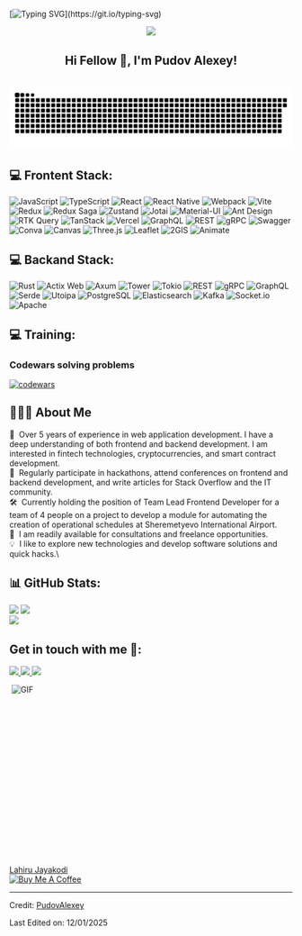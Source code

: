 [![Typing SVG](https://readme-typing-svg.herokuapp.com?multiline=true&width=500&lines=Guys+Let's+Enjoy+Coding.)](https://git.io/typing-svg)



<p align="center">
  <img width="1200" src="assets/241765440-80728820-e06b-4f96-9c9e-9df46f0cc0a5.gif" />
</p>  

<h2 align="center">Hi Fellow 👋, I'm Pudov Alexey!</h2>

<div align="center">
  <br>
  <img alt="snake eating my contributions" src="https://raw.githubusercontent.com/codediaz/codediaz/output/github-contribution-grid-snake.svg" />
  <br/>
</div>


## 💻 Frontent Stack:

![JavaScript](https://img.shields.io/badge/JavaScript-3776AB?style=flat-square&logo=JavaScript&logoColor=white)
![TypeScript](https://img.shields.io/badge/TypeScript-007ACC?style=flat-square&logo=TypeScript&logoColor=white)
![React](https://img.shields.io/badge/React-61DAFB?style=flat-square&logo=React&logoColor=black)
![React Native](https://img.shields.io/badge/React%20Native-61DAFB?style=flat-square&logo=React&logoColor=black)
![Webpack](https://img.shields.io/badge/Webpack-8DD6F9?style=flat-square&logo=Webpack&logoColor=black)
![Vite](https://img.shields.io/badge/Vite-646CFF?style=flat-square&logo=Vite&logoColor=white)
![Redux](https://img.shields.io/badge/Redux-764ABC?style=flat-square&logo=Redux&logoColor=white)
![Redux Saga](https://img.shields.io/badge/Redux%20Saga-999999?style=flat-square&logo=Redux&logoColor=white)
![Zustand](https://img.shields.io/badge/Zustand-007ACC?style=flat-square&logo=React&logoColor=white)
![Jotai](https://img.shields.io/badge/Jotai-FF4785?style=flat-square&logo=React&logoColor=white)
![Material-UI](https://img.shields.io/badge/MUI-007FFF?style=flat-square&logo=Material-UI&logoColor=white)
![Ant Design](https://img.shields.io/badge/Ant%20Design-0170FE?style=flat-square&logo=Antdesign&logoColor=white)
![RTK Query](https://img.shields.io/badge/RTK%20Query-764ABC?style=flat-square&logo=Redux&logoColor=white)
![TanStack](https://img.shields.io/badge/TanStack-00BFFF?style=flat-square&logo=React&logoColor=white)
![Vercel](https://img.shields.io/badge/Vercel-000000?style=flat-square&logo=Vercel&logoColor=white)
![GraphQL](https://img.shields.io/badge/GraphQL-E10098?style=flat-square&logo=GraphQL&logoColor=white)
![REST](https://img.shields.io/badge/REST-00BFFF?style=flat-square&logo=REST&logoColor=white)
![gRPC](https://img.shields.io/badge/gRPC-00BFFF?style=flat-square&logo=gRPC&logoColor=white)
![Swagger](https://img.shields.io/badge/Swagger-85EA2D?style=flat-square&logo=Swagger&logoColor=white)
![Conva](https://img.shields.io/badge/Conva-00BFFF?style=flat-square&logo=React&logoColor=white)
![Canvas](https://img.shields.io/badge/Canvas-00BFFF?style=flat-square&logo=HTML5&logoColor=white)
![Three.js](https://img.shields.io/badge/Three.js-000000?style=flat-square&logo=Three.js&logoColor=white)
![Leaflet](https://img.shields.io/badge/Leaflet-0B3E8D?style=flat-square&logo=Leaflet&logoColor=white)
![2GIS](https://img.shields.io/badge/2GIS-00BFFF?style=flat-square&logo=2GIS&logoColor=white)
![Animate](https://img.shields.io/badge/Animate-FF6F61?style=flat-square&logo=Adobe&logoColor=white)

## 💻 Backand Stack:

![Rust](https://img.shields.io/badge/Rust-000000?style=flat-square&logo=Rust&logoColor=white)
![Actix Web](https://img.shields.io/badge/Actix%20Web-0A0A0A?style=flat-square&logo=Rust&logoColor=white)
![Axum](https://img.shields.io/badge/Axum-0A0A0A?style=flat-square&logo=Rust&logoColor=white)
![Tower](https://img.shields.io/badge/Tower-0A0A0A?style=flat-square&logo=Rust&logoColor=white)
![Tokio](https://img.shields.io/badge/Tokio-000000?style=flat-square&logo=Rust&logoColor=white)
![REST](https://img.shields.io/badge/REST-00BFFF?style=flat-square&logo=REST&logoColor=white)
![gRPC](https://img.shields.io/badge/gRPC-00BFFF?style=flat-square&logo=gRPC&logoColor=white)
![GraphQL](https://img.shields.io/badge/GraphQL-E10098?style=flat-square&logo=GraphQL&logoColor=white)
![Serde](https://img.shields.io/badge/Serde-000000?style=flat-square&logo=Rust&logoColor=white)
![Utoipa](https://img.shields.io/badge/Utoipa-000000?style=flat-square&logo=Rust&logoColor=white)
![PostgreSQL](https://img.shields.io/badge/PostgreSQL-4169E1?style=flat-square&logo=PostgreSQL&logoColor=white)
![Elasticsearch](https://img.shields.io/badge/Elasticsearch-005571?style=flat-square&logo=Elasticsearch&logoColor=white)
![Kafka](https://img.shields.io/badge/Kafka-231F20?style=flat-square&logo=Apache-Kafka&logoColor=white)
![Socket.io](https://img.shields.io/badge/Socket.io-010101?style=flat-square&logo=Socket.io&logoColor=white)
![Apache](https://img.shields.io/badge/Apache-EA2828?style=flat-square&logo=Apache&logoColor=white)

## 💻 Training:
<h3>Codewars solving problems</h3>

[![codewars](https://www.codewars.com/users/Alexej177/badges/large)](https://www.codewars.com/users/Alexej177)


## 👨🏻‍💻 About Me

🔭 &nbsp;Over 5 years of experience in web application development. I have a deep understanding of both frontend and backend development. I am interested in fintech technologies, cryptocurrencies, and smart contract development.\
🌱 &nbsp;Regularly participate in hackathons, attend conferences on frontend and backend development, and write articles for Stack Overflow and the IT community.\
🛠️ &nbsp;Сurrently holding the position of Team Lead Frontend Developer for a team of 4 people on a project to develop a module for automating the creation of operational schedules at Sheremetyevo International Airport.\
💼 &nbsp;I am readily available for consultations and freelance opportunities.\
💡 &nbsp;I like to explore new technologies and develop software solutions and quick hacks.\

<div align="center"> </div>

## 📊 GitHub Stats:

![](https://github-readme-stats.vercel.app/api?username=PudovAlexey&show_icons=true&theme=tokyonight)
![](https://github-readme-streak-stats.herokuapp.com/?user=PudovAlexey&theme=dark&hide_border=false)<br/>
![](https://github-readme-stats.vercel.app/api/top-langs/?username=PudovAlexey&theme=dark&hide_border=false&include_all_commits=true&count_private=true&layout=compact)

## Get in touch with me 👋:

<p>

  <a href="https://t.me/@Alexej177">
    <img src="https://img.shields.io/badge/telegram-%230077B5.svg?&style=for-the-badge&logo=telegram&logoColor=white" height=35>
</a>

<a href="https://www.linkedin.com/in/alex-pudov-930278262?utm_source=share&utm_campaign=share_via&utm_content=profile&utm_medium=android_app">
    <img src="https://img.shields.io/badge/linkedin-%230A66C2.svg?&style=for-the-badge&logo=linkedin&logoColor=white" height=35>
</a>

<a href="https://www.instagram.com/share/p/_70mB9Nlg">
    <img src="https://img.shields.io/badge/instagram-%23E4405F.svg?&style=for-the-badge&logo=instagram&logoColor=white" height=35>
</a>

</p>


 
<img align="right" alt="GIF" src="https://github.com/abhisheknaiidu/abhisheknaiidu/blob/master/code.gif?raw=true" width="500" height="320" />

<div class="badge-base LI-profile-badge" data-locale="en_US" data-size="medium" data-theme="light" data-type="VERTICAL" data-vanity="lahiru-chalana-622749155" data-version="v1"><a class="badge-base__link LI-simple-link" href="https://lk.linkedin.com/in/lahiru-jayakodi-b912b0217?trk=profile-badge">Lahiru Jayakodi</a></div>

<a href="https://www.buymeacoffee.com/lahiruprabS" target="_blank" rel="noreferrer nofollow">
    <img src="https://cdn.buymeacoffee.com/buttons/default-red.png" alt="Buy Me A Coffee" height="40" width="170" >
</a>

----
Credit: [PudovAlexey](https://github.com/PudovAlexey)

Last Edited on: 12/01/2025           